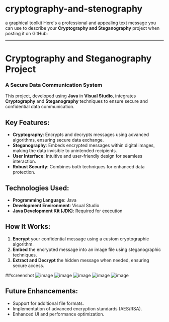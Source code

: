 # cryptography-and-stenography
a graphical toolkit
Here's a professional and appealing text message you can use to describe your **Cryptography and Steganography** project when posting it on GitHub:  

---

# Cryptography and Steganography Project  
### A Secure Data Communication System  

This project, developed using **Java** in **Visual Studio**, integrates **Cryptography** and **Steganography** techniques to ensure secure and confidential data communication.  

## Key Features:  
- **Cryptography**: Encrypts and decrypts messages using advanced algorithms, ensuring secure data exchange.  
- **Steganography**: Embeds encrypted messages within digital images, making the data invisible to unintended recipients.  
- **User Interface**: Intuitive and user-friendly design for seamless interaction.  
- **Robust Security**: Combines both techniques for enhanced data protection.  

## Technologies Used:  
- **Programming Language**: Java  
- **Development Environment**: Visual Studio  
- **Java Development Kit (JDK)**: Required for execution  

## How It Works:  
1. **Encrypt** your confidential message using a custom cryptographic algorithm.  
2. **Embed** the encrypted message into an image file using steganographic techniques.  
3. **Extract and Decrypt** the hidden message when needed, ensuring secure access.  

##screenshot
![image](https://github.com/user-attachments/assets/bf8ad434-cae8-4ea5-8d5c-3abc3816a3bd)
![image](https://github.com/user-attachments/assets/fe4fd4c1-b0a7-4b4f-b2a5-ceb3ff26244c)
![image](https://github.com/user-attachments/assets/0cf0ffa9-1935-45ba-a34b-d4bcfbf6d686)
![image](https://github.com/user-attachments/assets/6ccfb9af-25cd-484f-889a-e7be8989170b)
![image](https://github.com/user-attachments/assets/6444d305-bbed-4546-b2a6-4fc2270ce7f8)




## Future Enhancements:  
- Support for additional file formats.  
- Implementation of advanced encryption standards (AES/RSA).  
- Enhanced UI and performance optimization.  

